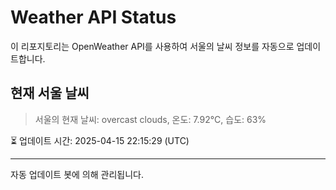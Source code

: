 
# Weather API Status

이 리포지토리는 OpenWeather API를 사용하여 서울의 날씨 정보를 자동으로 업데이트합니다.

## 현재 서울 날씨
> 서울의 현재 날씨: overcast clouds, 온도: 7.92°C, 습도: 63%

⏳ 업데이트 시간: 2025-04-15 22:15:29 (UTC)

---
자동 업데이트 봇에 의해 관리됩니다.
